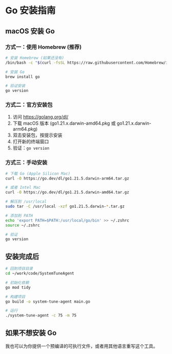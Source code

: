 # Go 安装指南

## macOS 安装 Go

### 方式一：使用 Homebrew (推荐)
```bash
# 安装 Homebrew (如果还没有)
/bin/bash -c "$(curl -fsSL https://raw.githubusercontent.com/Homebrew/install/HEAD/install.sh)"

# 安装 Go
brew install go

# 验证安装
go version
```

### 方式二：官方安装包
1. 访问 https://golang.org/dl/
2. 下载 macOS 版本 (go1.21.x.darwin-amd64.pkg 或 go1.21.x.darwin-arm64.pkg)
3. 双击安装包，按提示安装
4. 打开新的终端窗口
5. 验证：`go version`

### 方式三：手动安装
```bash
# 下载 Go (Apple Silicon Mac)
curl -O https://go.dev/dl/go1.21.5.darwin-arm64.tar.gz

# 或者 Intel Mac
curl -O https://go.dev/dl/go1.21.5.darwin-amd64.tar.gz

# 解压到 /usr/local
sudo tar -C /usr/local -xzf go1.21.5.darwin-*.tar.gz

# 添加到 PATH
echo 'export PATH=$PATH:/usr/local/go/bin' >> ~/.zshrc
source ~/.zshrc

# 验证
go version
```

## 安装完成后

```bash
# 回到项目目录
cd ~/work/code/SystemTuneAgent

# 初始化依赖
go mod tidy

# 构建项目
go build -o system-tune-agent main.go

# 运行
./system-tune-agent -c 75 -m 75
```

## 如果不想安装 Go

我也可以为你提供一个预编译的可执行文件，或者用其他语言重写这个工具。